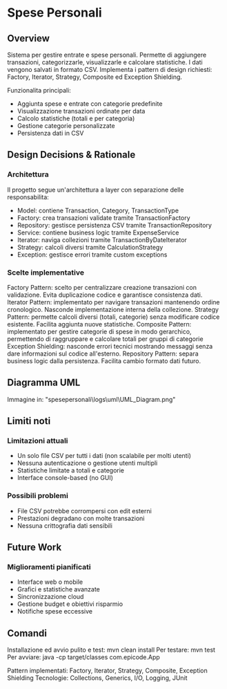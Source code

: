 # Spese Personali

## Overview

Sistema per gestire entrate e spese personali. Permette di aggiungere transazioni, categorizzarle, visualizzarle e calcolare statistiche. I dati vengono salvati in formato CSV. Implementa i pattern di design richiesti: Factory, Iterator, Strategy, Composite ed Exception Shielding.

Funzionalita principali:
- Aggiunta spese e entrate con categorie predefinite
- Visualizzazione transazioni ordinate per data
- Calcolo statistiche (totali e per categoria)
- Gestione categorie personalizzate
- Persistenza dati in CSV

## Design Decisions & Rationale

### Architettura
Il progetto segue un'architettura a layer con separazione delle responsabilita:
- Model: contiene Transaction, Category, TransactionType
- Factory: crea transazioni validate tramite TransactionFactory
- Repository: gestisce persistenza CSV tramite TransactionRepository
- Service: contiene business logic tramite ExpenseService
- Iterator: naviga collezioni tramite TransactionByDateIterator
- Strategy: calcoli diversi tramite CalculationStrategy
- Exception: gestisce errori tramite custom exceptions

### Scelte implementative

Factory Pattern: scelto per centralizzare creazione transazioni con validazione. Evita duplicazione codice e garantisce consistenza dati.
Iterator Pattern: implementato per navigare transazioni mantenendo ordine cronologico. Nasconde implementazione interna della collezione.
Strategy Pattern: permette calcoli diversi (totali, categorie) senza modificare codice esistente. Facilita aggiunta nuove statistiche.
Composite Pattern: implementato per gestire categorie di spese in modo gerarchico, permettendo di raggruppare e calcolare totali per gruppi di categorie
Exception Shielding: nasconde errori tecnici mostrando messaggi senza dare informazioni sul codice all'esterno.
Repository Pattern: separa business logic dalla persistenza. Facilita cambio formato dati futuro.


## Diagramma UML

Immagine in: "spesepersonali\logs\uml\UML_Diagram.png"



## Limiti noti

### Limitazioni attuali
- Un solo file CSV per tutti i dati (non scalabile per molti utenti)
- Nessuna autenticazione o gestione utenti multipli
- Statistiche limitate a totali e categorie
- Interface console-based (no GUI)


### Possibili problemi
- File CSV potrebbe corrompersi con edit esterni
- Prestazioni degradano con molte transazioni
- Nessuna crittografia dati sensibili

## Future Work

### Miglioramenti pianificati
- Interface web o mobile
- Grafici e statistiche avanzate
- Sincronizzazione cloud
- Gestione budget e obiettivi risparmio
- Notifiche spese eccessive


## Comandi

Installazione ed avvio pulito e test: mvn clean install
Per testare: mvn test  
Per avviare: java -cp target/classes com.epicode.App

Pattern implementati: Factory, Iterator, Strategy, Composite, Exception Shielding
Tecnologie: Collections, Generics, I/O, Logging, JUnit


